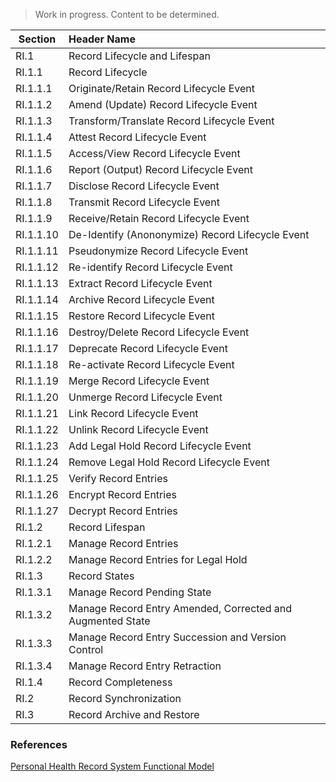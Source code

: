 
> Work in progress.  Content to be determined.

| Section |  Header Name | 
| ---------- | :-------------------- | 
| RI.1 | Record Lifecycle and Lifespan | | |
| RI.1.1 | Record Lifecycle | | |
| RI.1.1.1 | Originate/Retain Record Lifecycle Event | | |
| RI.1.1.2 | Amend (Update) Record Lifecycle Event | | |
| RI.1.1.3 | Transform/Translate Record Lifecycle Event | | |
| RI.1.1.4 | Attest Record Lifecycle Event | | |
| RI.1.1.5 | Access/View Record Lifecycle Event | | |
| RI.1.1.6 | Report (Output) Record Lifecycle Event | | |
| RI.1.1.7 | Disclose Record Lifecycle Event | | |
| RI.1.1.8 | Transmit Record Lifecycle Event | | |
| RI.1.1.9 | Receive/Retain Record Lifecycle Event | | |
| RI.1.1.10 | De-Identify (Anononymize) Record Lifecycle Event | | |
| RI.1.1.11 | Pseudonymize Record Lifecycle Event | | |
| RI.1.1.12 | Re-identify Record Lifecycle Event | | |
| RI.1.1.13 | Extract Record Lifecycle Event | | |
| RI.1.1.14 | Archive Record Lifecycle Event | | |
| RI.1.1.15 | Restore Record Lifecycle Event | | |
| RI.1.1.16 | Destroy/Delete Record Lifecycle Event | | |
| RI.1.1.17 | Deprecate Record Lifecycle Event | | |
| RI.1.1.18 | Re-activate Record Lifecycle Event | | |
| RI.1.1.19 | Merge Record Lifecycle Event | | |
| RI.1.1.20 | Unmerge Record Lifecycle Event | | |
| RI.1.1.21 | Link Record Lifecycle Event | | |
| RI.1.1.22 | Unlink Record Lifecycle Event | | |
| RI.1.1.23 | Add Legal Hold Record Lifecycle Event | | |
| RI.1.1.24 | Remove Legal Hold Record Lifecycle Event | | |
| RI.1.1.25 | Verify Record Entries | | |
| RI.1.1.26 | Encrypt Record Entries | | |
| RI.1.1.27 | Decrypt Record Entries | | |
| RI.1.2 | Record Lifespan | | |
| RI.1.2.1 | Manage Record Entries | | |
| RI.1.2.2 | Manage Record Entries for Legal Hold | | |
| RI.1.3 | Record States | | |
| RI.1.3.1 | Manage Record Pending State | | |
| RI.1.3.2 | Manage Record Entry Amended, Corrected and Augmented State | | |
| RI.1.3.3 | Manage Record Entry Succession and Version Control | | |
| RI.1.3.4 | Manage Record Entry Retraction | | |
| RI.1.4 | Record Completeness | | |
| RI.2 | Record Synchronization | | |
| RI.3 | Record Archive and Restore | | |



### References  

[Personal Health Record System Functional Model](https://www.hl7.org/implement/standards/product_brief.cfm?product_id=88)